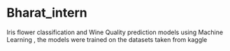 # Bharat_intern
Iris flower classification and Wine Quality prediction models using Machine Learning , the models were trained on the datasets taken from kaggle

